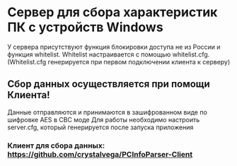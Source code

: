 # Сервер для сбора характеристик ПК с устройств Windows

У сервера присутствуют функция блокировки доступа не из России и функция whitelist.
Whitelist настраивается с помощью whitelist.cfg.
(Whitelist.cfg генерируется при первом подключении клиента к серверу)

## Сбор данных осуществляется при помощи Клиента!

Данные отправляются и принимаются в зашифрованном виде по шифровке AES в CBC моде
Для работы необходимо настроить server.cfg, который генерируется после запуска приложения

### Клиент для сбора данных: https://github.com/crystalvega/PCInfoParser-Client
